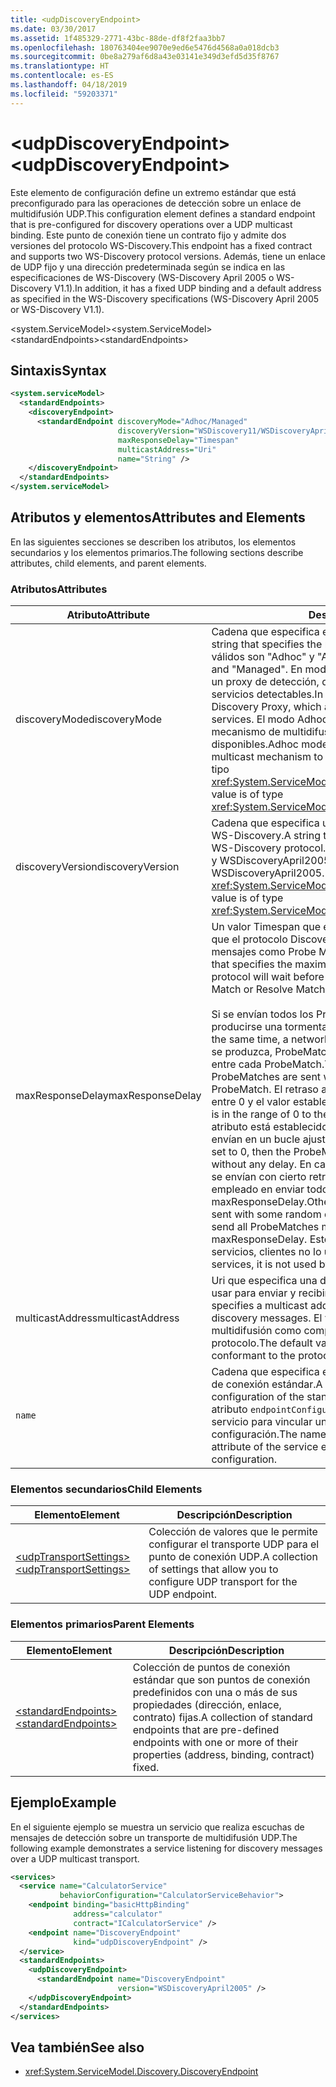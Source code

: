 ```yaml
---
title: <udpDiscoveryEndpoint>
ms.date: 03/30/2017
ms.assetid: 1f485329-2771-43bc-88de-df8f2faa3bb7
ms.openlocfilehash: 180763404ee9070e9ed6e5476d4568a0a018dcb3
ms.sourcegitcommit: 0be8a279af6d8a43e03141e349d3efd5d35f8767
ms.translationtype: HT
ms.contentlocale: es-ES
ms.lasthandoff: 04/18/2019
ms.locfileid: "59203371"
---
```

# <a name="udpdiscoveryendpoint"></a><span data-ttu-id="723e1-101">\<udpDiscoveryEndpoint></span><span class="sxs-lookup"><span data-stu-id="723e1-101">\<udpDiscoveryEndpoint></span></span>
<span data-ttu-id="723e1-102">Este elemento de configuración define un extremo estándar que está preconfigurado para las operaciones de detección sobre un enlace de multidifusión UDP.</span><span class="sxs-lookup"><span data-stu-id="723e1-102">This configuration element defines a standard endpoint that is pre-configured for discovery operations over a UDP multicast binding.</span></span> <span data-ttu-id="723e1-103">Este punto de conexión tiene un contrato fijo y admite dos versiones del protocolo WS-Discovery.</span><span class="sxs-lookup"><span data-stu-id="723e1-103">This endpoint has a fixed contract and supports two WS-Discovery protocol versions.</span></span> <span data-ttu-id="723e1-104">Además, tiene un enlace de UDP fijo y una dirección predeterminada según se indica en las especificaciones de WS-Discovery (WS-Discovery April 2005 o WS-Discovery V1.1).</span><span class="sxs-lookup"><span data-stu-id="723e1-104">In addition, it has a fixed UDP binding and a default address as specified in the WS-Discovery specifications (WS-Discovery April 2005 or WS-Discovery V1.1).</span></span>  
  
 <span data-ttu-id="723e1-105">\<system.ServiceModel></span><span class="sxs-lookup"><span data-stu-id="723e1-105">\<system.ServiceModel></span></span>  
<span data-ttu-id="723e1-106">\<standardEndpoints></span><span class="sxs-lookup"><span data-stu-id="723e1-106">\<standardEndpoints></span></span>  
  
## <a name="syntax"></a><span data-ttu-id="723e1-107">Sintaxis</span><span class="sxs-lookup"><span data-stu-id="723e1-107">Syntax</span></span>  
  
```xml  
<system.serviceModel>
  <standardEndpoints>
    <discoveryEndpoint>
      <standardEndpoint discoveryMode="Adhoc/Managed"
                        discoveryVersion="WSDiscovery11/WSDiscoveryApril2005"
                        maxResponseDelay="Timespan"
                        multicastAddress="Uri"
                        name="String" />
    </discoveryEndpoint>
  </standardEndpoints>
</system.serviceModel>
```  
  
## <a name="attributes-and-elements"></a><span data-ttu-id="723e1-108">Atributos y elementos</span><span class="sxs-lookup"><span data-stu-id="723e1-108">Attributes and Elements</span></span>  
 <span data-ttu-id="723e1-109">En las siguientes secciones se describen los atributos, los elementos secundarios y los elementos primarios.</span><span class="sxs-lookup"><span data-stu-id="723e1-109">The following sections describe attributes, child elements, and parent elements.</span></span>  
  
### <a name="attributes"></a><span data-ttu-id="723e1-110">Atributos</span><span class="sxs-lookup"><span data-stu-id="723e1-110">Attributes</span></span>  
  
|<span data-ttu-id="723e1-111">Atributo</span><span class="sxs-lookup"><span data-stu-id="723e1-111">Attribute</span></span>|<span data-ttu-id="723e1-112">Descripción</span><span class="sxs-lookup"><span data-stu-id="723e1-112">Description</span></span>|  
|---------------|-----------------|  
|<span data-ttu-id="723e1-113">discoveryMode</span><span class="sxs-lookup"><span data-stu-id="723e1-113">discoveryMode</span></span>|<span data-ttu-id="723e1-114">Cadena que especifica el modo del protocolo de detección.</span><span class="sxs-lookup"><span data-stu-id="723e1-114">A string that specifies the mode of discovery protocol.</span></span> <span data-ttu-id="723e1-115">Los valores válidos son "Adhoc" y "Administrado".</span><span class="sxs-lookup"><span data-stu-id="723e1-115">Valid values are "Adhoc" and "Managed".</span></span> <span data-ttu-id="723e1-116">En modo administrado, el protocolo se basa en un proxy de detección, que actúa como un repositorio de servicios detectables.</span><span class="sxs-lookup"><span data-stu-id="723e1-116">In managed mode the protocol relies on a Discovery Proxy, which acts as a repository of Discoverable services.</span></span> <span data-ttu-id="723e1-117">El modo Adhoc requiere que el protocolo utilice el mecanismo de multidifusión UDP para buscar servicios disponibles.</span><span class="sxs-lookup"><span data-stu-id="723e1-117">Adhoc mode requires the protocol to use UDP multicast mechanism to find available services.</span></span> <span data-ttu-id="723e1-118">Este valor es del tipo <xref:System.ServiceModel.Discovery.ServiceDiscoveryMode>.</span><span class="sxs-lookup"><span data-stu-id="723e1-118">This value is of type <xref:System.ServiceModel.Discovery.ServiceDiscoveryMode>.</span></span>|  
|<span data-ttu-id="723e1-119">discoveryVersion</span><span class="sxs-lookup"><span data-stu-id="723e1-119">discoveryVersion</span></span>|<span data-ttu-id="723e1-120">Cadena que especifica una de las dos versiones del protocolo WS-Discovery.</span><span class="sxs-lookup"><span data-stu-id="723e1-120">A string that specifies one of the two versions of WS-Discovery protocol.</span></span> <span data-ttu-id="723e1-121">Los valores válidos son WSDiscovery11 y WSDiscoveryApril2005.</span><span class="sxs-lookup"><span data-stu-id="723e1-121">Valid values are WSDiscovery11 and WSDiscoveryApril2005.</span></span> <span data-ttu-id="723e1-122">Este valor es del tipo <xref:System.ServiceModel.Discovery.DiscoveryVersion>.</span><span class="sxs-lookup"><span data-stu-id="723e1-122">This value is of type <xref:System.ServiceModel.Discovery.DiscoveryVersion>.</span></span>|  
|<span data-ttu-id="723e1-123">maxResponseDelay</span><span class="sxs-lookup"><span data-stu-id="723e1-123">maxResponseDelay</span></span>|<span data-ttu-id="723e1-124">Un valor Timespan que especifica el valor máximo del tiempo que el protocolo Discovery esperará antes de enviar ciertos mensajes como Probe Match o Resolve Match.</span><span class="sxs-lookup"><span data-stu-id="723e1-124">A Timespan value that specifies the maximum value for the delay the Discovery protocol will wait before sending certain messages such as Probe Match or Resolve Match.</span></span><br /><br /> <span data-ttu-id="723e1-125">Si se envían todos los ProbeMatches al mismo tiempo, puede producirse una tormenta de la red.</span><span class="sxs-lookup"><span data-stu-id="723e1-125">If all ProbeMatches are sent at the same time, a network storm may result.</span></span> <span data-ttu-id="723e1-126">Para evitar que esto se produzca, ProbeMatches se envía con un retraso aleatorio entre cada ProbeMatch.</span><span class="sxs-lookup"><span data-stu-id="723e1-126">To prevent this from occurring, ProbeMatches are sent with a random delay between each ProbeMatch.</span></span> <span data-ttu-id="723e1-127">El retraso aleatorio se encuentra en el intervalo entre 0 y el valor establecido por este atributo.</span><span class="sxs-lookup"><span data-stu-id="723e1-127">The random delay is in the range of 0 to the value set by this attribute.</span></span> <span data-ttu-id="723e1-128">Si este atributo está establecido en 0, los mensajes ProbeMatches se envían en un bucle ajustado sin ningún retraso.</span><span class="sxs-lookup"><span data-stu-id="723e1-128">If this attribute is set to 0, then the ProbeMatches messages are sent in a tight loop without any delay.</span></span> <span data-ttu-id="723e1-129">En caso contrario, los mensajes ProbeMatches se envían con cierto retraso aleatorio de modo que el tiempo total empleado en enviar todos los mensajes ProbeMatches no supere maxResponseDelay.</span><span class="sxs-lookup"><span data-stu-id="723e1-129">Otherwise, the ProbeMatches messages are sent with some random delay such that the total time taken to send all ProbeMatches messages does not exceed the maxResponseDelay.</span></span> <span data-ttu-id="723e1-130">Este valor solo es pertinente para los servicios, clientes no lo utilizan.</span><span class="sxs-lookup"><span data-stu-id="723e1-130">This value is only relevant for services, it is not used by clients.</span></span>|  
|<span data-ttu-id="723e1-131">multicastAddress</span><span class="sxs-lookup"><span data-stu-id="723e1-131">multicastAddress</span></span>|<span data-ttu-id="723e1-132">Uri que especifica una dirección de multidifusión que se va a usar para enviar y recibir los mensajes de detección.</span><span class="sxs-lookup"><span data-stu-id="723e1-132">A Uri that specifies a multicast address to use for sending and receiving the discovery messages.</span></span> <span data-ttu-id="723e1-133">El valor predeterminado es la dirección de multidifusión como compatible con la especificación de protocolo.</span><span class="sxs-lookup"><span data-stu-id="723e1-133">The default value is the multicast address as conformant to the protocol specification.</span></span>|  
|`name`|<span data-ttu-id="723e1-134">Cadena que especifica el nombre de la configuración del punto de conexión estándar.</span><span class="sxs-lookup"><span data-stu-id="723e1-134">A String that specifies the name of the configuration of the standard endpoint.</span></span> <span data-ttu-id="723e1-135">El nombre se utiliza en el atributo `endpointConfiguration` del punto de conexión del servicio para vincular un punto de conexión estándar a su configuración.</span><span class="sxs-lookup"><span data-stu-id="723e1-135">The name is used in the `endpointConfiguration` attribute of the service endpoint to link a standard endpoint to its configuration.</span></span>|  
  
### <a name="child-elements"></a><span data-ttu-id="723e1-136">Elementos secundarios</span><span class="sxs-lookup"><span data-stu-id="723e1-136">Child Elements</span></span>  
  
|<span data-ttu-id="723e1-137">Elemento</span><span class="sxs-lookup"><span data-stu-id="723e1-137">Element</span></span>|<span data-ttu-id="723e1-138">Descripción</span><span class="sxs-lookup"><span data-stu-id="723e1-138">Description</span></span>|  
|-------------|-----------------|  
|[<span data-ttu-id="723e1-139">\<udpTransportSettings></span><span class="sxs-lookup"><span data-stu-id="723e1-139">\<udpTransportSettings></span></span>](../../../../../docs/framework/configure-apps/file-schema/wcf/udptransportsettings.md)|<span data-ttu-id="723e1-140">Colección de valores que le permite configurar el transporte UDP para el punto de conexión UDP.</span><span class="sxs-lookup"><span data-stu-id="723e1-140">A collection of settings that allow you to configure UDP transport for the UDP endpoint.</span></span>|  
  
### <a name="parent-elements"></a><span data-ttu-id="723e1-141">Elementos primarios</span><span class="sxs-lookup"><span data-stu-id="723e1-141">Parent Elements</span></span>  
  
|<span data-ttu-id="723e1-142">Elemento</span><span class="sxs-lookup"><span data-stu-id="723e1-142">Element</span></span>|<span data-ttu-id="723e1-143">Descripción</span><span class="sxs-lookup"><span data-stu-id="723e1-143">Description</span></span>|  
|-------------|-----------------|  
|[<span data-ttu-id="723e1-144">\<standardEndpoints></span><span class="sxs-lookup"><span data-stu-id="723e1-144">\<standardEndpoints></span></span>](../../../../../docs/framework/configure-apps/file-schema/wcf/standardendpoints.md)|<span data-ttu-id="723e1-145">Colección de puntos de conexión estándar que son puntos de conexión predefinidos con una o más de sus propiedades (dirección, enlace, contrato) fijas.</span><span class="sxs-lookup"><span data-stu-id="723e1-145">A collection of standard endpoints that are pre-defined endpoints with one or more of their properties (address, binding, contract) fixed.</span></span>|  
  
## <a name="example"></a><span data-ttu-id="723e1-146">Ejemplo</span><span class="sxs-lookup"><span data-stu-id="723e1-146">Example</span></span>  
 <span data-ttu-id="723e1-147">En el siguiente ejemplo se muestra un servicio que realiza escuchas de mensajes de detección sobre un transporte de multidifusión UDP.</span><span class="sxs-lookup"><span data-stu-id="723e1-147">The following example demonstrates a service listening for discovery messages over a UDP multicast transport.</span></span>  
  
```xml  
<services>
  <service name="CalculatorService"
           behaviorConfiguration="CalculatorServiceBehavior">
    <endpoint binding="basicHttpBinding"
              address="calculator"
              contract="ICalculatorService" />
    <endpoint name="DiscoveryEndpoint"
              kind="udpDiscoveryEndpoint" />
  </service>
  <standardEndpoints>
    <udpDiscoveryEndpoint>
      <standardEndpoint name="DiscoveryEndpoint"
                        version="WSDiscoveryApril2005" />
    </udpDiscoveryEndpoint>
  </standardEndpoints>
</services>
```  
  
## <a name="see-also"></a><span data-ttu-id="723e1-148">Vea también</span><span class="sxs-lookup"><span data-stu-id="723e1-148">See also</span></span>

- <xref:System.ServiceModel.Discovery.DiscoveryEndpoint>
